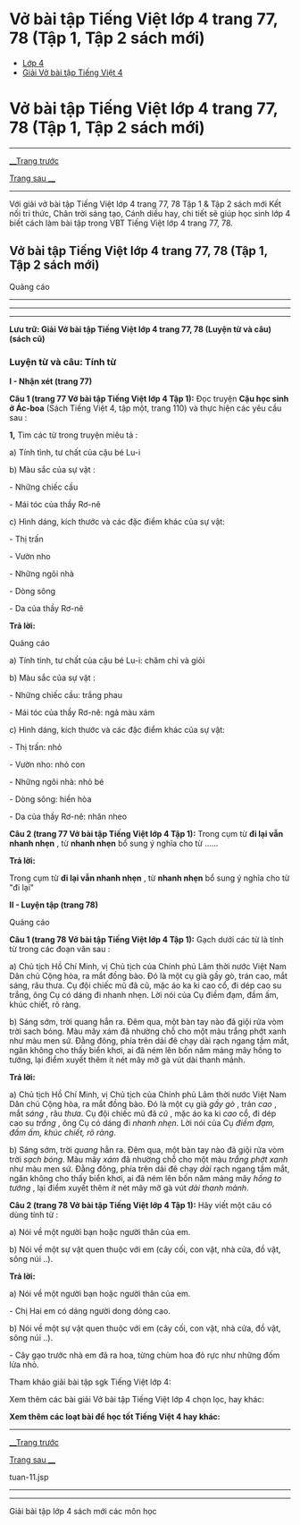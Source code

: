 # Vở bài tập Tiếng Việt lớp 4 trang 77, 78 (Tập 1, Tập 2 sách mới)

  * [Lớp 4](https://vietjack.com/series/lop-4.jsp)
  * [Giải Vở bài tập Tiếng Việt 4](https://vietjack.com/giai-vo-bai-tap-tieng-viet-4/index.jsp)



# Vở bài tập Tiếng Việt lớp 4 trang 77, 78 (Tập 1, Tập 2 sách mới)

* * *

[__Trang trước](https://vietjack.com/giai-vo-bai-tap-tieng-viet-4/tuan-11.jsp)

[Trang sau __](https://vietjack.com/giai-vo-bai-tap-tieng-viet-4/tuan-11.jsp)

* * *

Với giải vở bài tập Tiếng Việt lớp 4 trang 77, 78 Tập 1 & Tập 2 sách mới Kết nối tri thức, Chân trời sáng tạo, Cánh diều hay, chi tiết sẽ giúp học sinh lớp 4 biết cách làm bài tập trong VBT Tiếng Việt lớp 4 trang 77, 78.

## Vở bài tập Tiếng Việt lớp 4 trang 77, 78 (Tập 1, Tập 2 sách mới)

Quảng cáo

* * *

* * *

* * *

**Lưu trữ: Giải Vở bài tập Tiếng Việt lớp 4 trang 77, 78 (Luyện từ và câu) (sách cũ)**

### **Luyện từ và câu: Tính từ**

**I - Nhận xét (trang 77)**

**Câu 1 (trang 77 Vở bài tập Tiếng Việt lớp 4 Tập 1):** Đọc truyện **Cậu học sinh ở Ác-boa** (Sách Tiếng Việt 4, tập một, trang 110) và thực hiện các yêu cầu sau :

**1,** Tìm các từ trong truyện miêu tả : 

a) Tính tình, tư chất của cậu bé Lu-i

b) Màu sắc của sự vật :

\- Những chiếc cầu 

\- Mái tóc của thầy Rơ-nê

c) Hình dáng, kích thước và các đặc điểm khác của sự vật:

\- Thị trấn 

\- Vườn nho 

\- Những ngôi nhà

\- Dòng sông

\- Da của thầy Rơ-nê

**Trả lời:**

Quảng cáo

a) Tính tình, tư chất của cậu bé Lu-i: chăm chỉ và giỏi

b) Màu sắc của sự vật : 

\- Những chiếc cầu: trắng phau 

\- Mái tóc của thầy Rơ-nê: ngả màu xám

c) Hình dáng, kích thước và các đặc điểm khác của sự vật:

\- Thị trấn: nhỏ

\- Vườn nho: nhỏ con 

\- Những ngôi nhà: nhỏ bé

\- Dòng sông: hiền hòa

\- Da của thầy Rơ-nê: nhăn nheo

**Câu 2 (trang 77 Vở bài tập Tiếng Việt lớp 4 Tập 1):** Trong cụm từ **đi lại vẫn nhanh nhẹn** , từ **nhanh nhẹn** bổ sung ý nghĩa cho từ ......

**Trả lời:**

Trong cụm từ **đi lại vẫn nhanh nhẹn** , từ **nhanh nhẹn** bổ sung ý nghĩa cho từ "đi lại"

**II - Luyện tập (trang 78)**

Quảng cáo

**Câu 1 (trang 78 Vở bài tập Tiếng Việt lớp 4 Tập 1):** Gạch dưới các từ là tính từ trong các đoạn văn sau :

a) Chủ tịch Hồ Chí Minh, vị Chủ tịch của Chính phủ Lâm thời nước Việt Nam Dân chủ Cộng hòa, ra mắt đồng bào. Đó là một cụ già gầy gò, trán cao, mắt sáng, râu thưa. Cụ đội chiếc mũ đã cũ, mặc áo ka ki cao cổ, đi dép cao su trắng, ông Cụ có dáng đi nhanh nhẹn. Lời nói của Cụ điềm đạm, đầm ấm, khúc chiết, rõ ràng.

b) Sáng sớm, trời quang hẳn ra. Đêm qua, một bàn tay nào đã giội rửa vòm trời sach bóng. Màu mây xám đã nhường chỗ cho một màu trắng phớt xanh như màu men sứ. Đằng đông, phía trên dải đê chạy dài rạch ngang tầm mắt, ngăn không cho thấy biển khơi, ai đã ném lên bốn năm mảng mây hồng to tướng, lại điểm xuyết thêm ít nét mây mỡ gà vút dài thanh mảnh.

**Trả lời:**

a) Chủ tịch Hồ Chí Minh, vị Chủ tịch của Chính phủ Lâm thời nước Việt Nam Dân chủ Cộng hòa, ra mắt đồng bào. Đó là một cụ già _gầy gò_ , trán _cao_ , mắt _sáng_ , râu _thưa_. Cụ đội chiếc mũ đã _cũ_ , mặc áo ka ki _cao_ cổ, đi dép cao su _trắng_ , ông Cụ có dáng đi _nhanh nhẹn_. Lời nói của Cụ _điềm đạm, đầm ấm, khúc chiết, rõ ràng_.

b) Sáng sớm, trời _quang_ hẳn ra. Đêm qua, một bàn tay nào đã giội rửa vòm trời _sạch bóng_. Màu mây _xám_ đã nhường chỗ cho một màu _trắng phớt xanh_ như màu men sứ. Đằng đông, phía trên dải đê chạy _dài_ rạch ngang tầm mắt, ngăn không cho thấy biển khơi, ai đã ném lên bốn năm mảng mây _hồng to tướng_ , lại điểm xuyết thêm _ít_ nét mây mỡ gà vút _dài thanh mảnh_.

**Câu 2 (trang 78 Vở bài tập Tiếng Việt lớp 4 Tập 1):** Hãy viết một câu có dùng tính từ :

a) Nói về một người bạn hoặc người thân của em.

b) Nói về một sự vật quen thuộc với em (cây cối, con vật, nhà cửa, đồ vật, sông núi ..).

**Trả lời:**

a) Nói về một người bạn hoặc người thân của em.

\- Chị Hai em có dáng người dong dỏng cao. 

b) Nói về một sự vật quen thuộc với em (cây cối, con vật, nhà cửa, đồ vật, sông núi ..).

\- Cây gạo trước nhà em đã ra hoa, từng chùm hoa đỏ rực như những đốm lửa nhỏ.

Tham khảo giải bài tập sgk Tiếng Việt lớp 4:

Xem thêm các bài giải Vở bài tập Tiếng Việt lớp 4 chọn lọc, hay khác:

**Xem thêm các loạt bài để học tốt Tiếng Việt 4 hay khác:**

* * *

[__Trang trước](https://vietjack.com/giai-vo-bai-tap-tieng-viet-4/tuan-11.jsp)

[Trang sau __](https://vietjack.com/giai-vo-bai-tap-tieng-viet-4/tuan-11.jsp)

tuan-11.jsp

* * *

* * *

Giải bài tập lớp 4 sách mới các môn học
